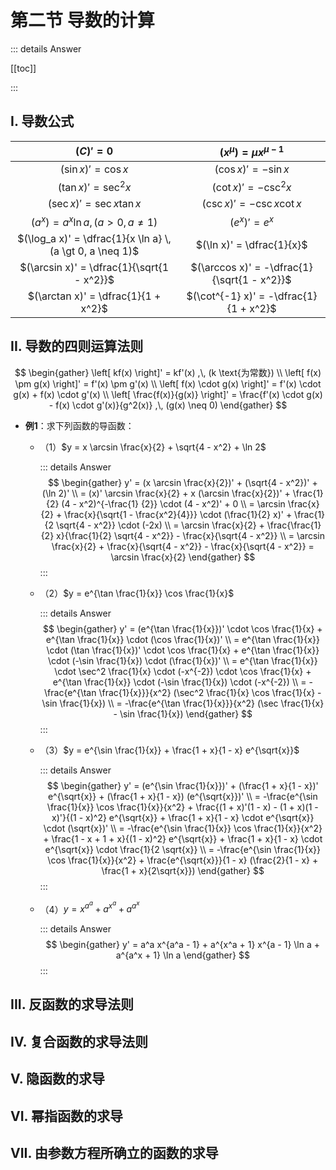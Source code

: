 # 第二节 导数的计算

::: details Answer

[[toc]]

:::

## I. 导数公式

|                        $(C)' = 0$                         |        $(x^{\mu}) = \mu x^{\mu - 1}$        |
| :-------------------------------------------------------: | :-----------------------------------------: |
|                   $(\sin x)' = \cos x$                    |            $(\cos x)' = -\sin x$            |
|                  $(\tan x)' = \sec^2 x$                   |           $(\cot x)' = -\csc^2 x$           |
|                $(\sec x)' = \sec x \tan x$                |        $(\csc x)' = -\csc x \cot x$         |
|        $(a^x) = a^x \ln a ,\, (a \gt 0, a \neq 1)$        |               $(e^x)' = e^x$                |
| $(\log_a x)' = \dfrac{1}{x \ln a} \, (a \gt 0, a \neq 1)$ |          $(\ln x)' = \dfrac{1}{x}$          |
|        $(\arcsin x)' = \dfrac{1}{\sqrt{1 - x^2}}$         | $(\arccos x)' = -\dfrac{1}{\sqrt{1 - x^2}}$ |
|            $(\arctan x)' = \dfrac{1}{1 + x^2}$            |   $(\cot^{-1} x)' = -\dfrac{1}{1 + x^2}$    |

## II. 导数的四则运算法则

$$
\begin{gather}
\left[ kf(x) \right]' = kf'(x) ,\, (k \text{为常数}) \\
\left[ f(x) \pm g(x) \right]' = f'(x) \pm g'(x) \\
\left[ f(x) \cdot g(x) \right]' = f'(x) \cdot g(x) + f(x) \cdot g'(x) \\
\left[ \frac{f(x)}{g(x)} \right]' = \frac{f'(x) \cdot g(x) - f(x) \cdot g'(x)}{g^2(x)} ,\, (g(x) \neq 0)
\end{gather}
$$

- **例1**：求下列函数的导函数：

    - （1）$y = x \arcsin \frac{x}{2} + \sqrt{4 - x^2} + \ln 2$

        ::: details Answer
        $$
        \begin{gather}
        y' = (x \arcsin \frac{x}{2})' + (\sqrt{4 - x^2})' + (\ln 2)' \\
        = (x)' \arcsin \frac{x}{2} + x (\arcsin \frac{x}{2})' + \frac{1}{2} (4 - x^2)^{-\frac{1} {2}} \cdot (4 - x^2)' + 0 \\
        = \arcsin \frac{x}{2} + \frac{x}{\sqrt{1 - \frac{x^2}{4}}} \cdot (\frac{1}{2} x)' + \frac{1}{2 \sqrt{4 - x^2}} \cdot (-2x) \\
        = \arcsin \frac{x}{2} + \frac{\frac{1}{2} x}{\frac{1}{2} \sqrt{4 - x^2}} - \frac{x}{\sqrt{4 - x^2}} \\
        = \arcsin \frac{x}{2} + \frac{x}{\sqrt{4 - x^2}} - \frac{x}{\sqrt{4 - x^2}} = \arcsin \frac{x}{2}
        \end{gather}
        $$
        :::

    - （2）$y = e^{\tan \frac{1}{x}} \cos \frac{1}{x}$

        ::: details Answer
        $$
        \begin{gather}
        y' = (e^{\tan \frac{1}{x}})' \cdot \cos \frac{1}{x} + e^{\tan \frac{1}{x}} \cdot (\cos \frac{1}{x})' \\
        = e^{\tan \frac{1}{x}} \cdot (\tan \frac{1}{x})' \cdot \cos \frac{1}{x} + e^{\tan \frac{1}{x}} \cdot (-\sin \frac{1}{x}) \cdot (\frac{1}{x})' \\
        = e^{\tan \frac{1}{x}} \cdot \sec^2 \frac{1}{x} \cdot (-x^{-2}) \cdot \cos \frac{1}{x} + e^{\tan \frac{1}{x}} \cdot (-\sin \frac{1}{x}) \cdot (-x^{-2}) \\
        = -\frac{e^{\tan \frac{1}{x}}}{x^2} (\sec^2 \frac{1}{x} \cos \frac{1}{x} - \sin \frac{1}{x}) \\
        = -\frac{e^{\tan \frac{1}{x}}}{x^2} (\sec \frac{1}{x} - \sin \frac{1}{x})
        \end{gather}
        $$
        :::

    - （3）$y = e^{\sin \frac{1}{x}} + \frac{1 + x}{1 - x} e^{\sqrt{x}}$

        ::: details Answer
        $$
        \begin{gather}
        y' = (e^{\sin \frac{1}{x}})' + (\frac{1 + x}{1 - x})' e^{\sqrt{x}} + (\frac{1 + x}{1 - x}) (e^{\sqrt{x}})' \\
        = -\frac{e^{\sin \frac{1}{x}} \cos \frac{1}{x}}{x^2} + \frac{(1 + x)'(1 - x) - (1 + x)(1 - x)'}{(1 - x)^2} e^{\sqrt{x}} + \frac{1 + x}{1 - x} \cdot e^{\sqrt{x}} \cdot (\sqrt{x})' \\
        = -\frac{e^{\sin \frac{1}{x}} \cos \frac{1}{x}}{x^2} + \frac{1 - x + 1 + x}{(1 - x)^2} e^{\sqrt{x}} + \frac{1 + x}{1 - x} \cdot e^{\sqrt{x}} \cdot \frac{1}{2 \sqrt{x}} \\
        = -\frac{e^{\sin \frac{1}{x}} \cos \frac{1}{x}}{x^2} + \frac{e^{\sqrt{x}}}{1 - x} (\frac{2}{1 - x} + \frac{1 + x}{2\sqrt{x}})
        \end{gather}
        $$
        :::

    - （4）$y = x^{a^a} + a^{x^a} + a^{a^x}$

        ::: details Answer
        $$
        \begin{gather}
        y' = a^a x^{a^a - 1} + a^{x^a + 1} x^{a - 1} \ln a + a^{a^x + 1} \ln a
        \end{gather}
        $$
        :::

## III. 反函数的求导法则

## IV. 复合函数的求导法则

## V. 隐函数的求导

## VI. 幂指函数的求导

## VII. 由参数方程所确立的函数的求导